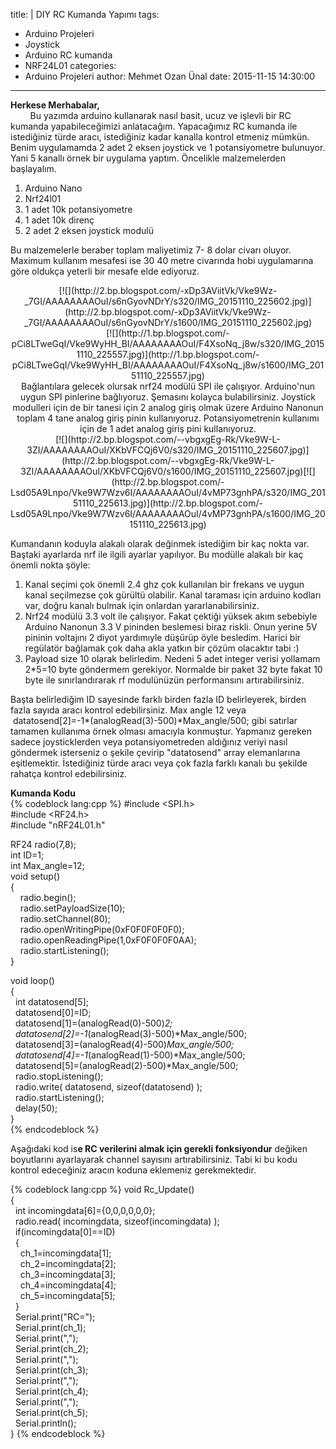 title: |
  DIY RC Kumanda Yapımı
tags:
  - Arduino Projeleri
  - Joystick
  - Arduino RC kumanda
  - NRF24L01
categories:
  - Arduino Projeleri
author: Mehmet Ozan Ünal
date: 2015-11-15 14:30:00
---
**Herkese Merhabalar,**  
        Bu yazımda arduino kullanarak nasıl basit, ucuz ve işlevli bir RC kumanda yapabileceğimizi anlatacağım. Yapacağımız RC kumanda ile istediğiniz türde aracı, istediğiniz kadar kanalla kontrol etmeniz mümkün. Benim uygulamamda 2 adet 2 eksen joystick ve 1 potansiyometre bulunuyor. Yani 5 kanallı örnek bir uygulama yaptım. Öncelikle malzemelerden başlayalım.  

1.  Arduino Nano
2.  Nrf24l01
3.  1 adet 10k potansiyometre
4.  1 adet 10k direnç
5.  2 adet 2 eksen joystick modulü

<!-- more -->  

Bu malzemelerle beraber toplam maliyetimiz 7- 8 dolar civarı oluyor. Maximum kullanım mesafesi ise 30 40 metre civarında hobi uygulamarına göre oldukça yeterli bir mesafe elde ediyoruz.  

<div class="separator" style="clear: both; text-align: center;">[![](http://2.bp.blogspot.com/-xDp3AViitVk/Vke9Wz-_7GI/AAAAAAAAOuI/s6nGyovNDrY/s320/IMG_20151110_225602.jpg)](http://2.bp.blogspot.com/-xDp3AViitVk/Vke9Wz-_7GI/AAAAAAAAOuI/s6nGyovNDrY/s1600/IMG_20151110_225602.jpg)</div>

<div class="separator" style="clear: both; text-align: center;">[![](http://1.bp.blogspot.com/-pCi8LTweGqI/Vke9WyHH_BI/AAAAAAAAOuI/F4XsoNq_j8w/s320/IMG_20151110_225557.jpg)](http://1.bp.blogspot.com/-pCi8LTweGqI/Vke9WyHH_BI/AAAAAAAAOuI/F4XsoNq_j8w/s1600/IMG_20151110_225557.jpg)</div>

<div class="separator" style="clear: both; text-align: center;">Bağlantılara gelecek olursak nrf24 modülü SPI ile çalışıyor. Arduino'nun uygun SPI pinlerine bağlıyoruz. Şemasını kolayca bulabilirsiniz. Joystick modulleri için de bir tanesi için 2 analog giriş olmak üzere Arduino Nanonun toplam 4 tane analog giriş pinin kullanıyoruz. Potansiyometrenin kullanımı için de 1 adet analog giriş pini kullanıyoruz.</div>

<div class="separator" style="clear: both; text-align: center;">[![](http://2.bp.blogspot.com/--vbgxgEg-Rk/Vke9W-L-3ZI/AAAAAAAAOuI/XKbVFCQj6V0/s320/IMG_20151110_225607.jpg)](http://2.bp.blogspot.com/--vbgxgEg-Rk/Vke9W-L-3ZI/AAAAAAAAOuI/XKbVFCQj6V0/s1600/IMG_20151110_225607.jpg)[![](http://2.bp.blogspot.com/-Lsd05A9Lnpo/Vke9W7Wzv6I/AAAAAAAAOuI/4vMP73gnhPA/s320/IMG_20151110_225613.jpg)](http://2.bp.blogspot.com/-Lsd05A9Lnpo/Vke9W7Wzv6I/AAAAAAAAOuI/4vMP73gnhPA/s1600/IMG_20151110_225613.jpg)</div>

Kumandanın koduyla alakalı olarak değinmek istediğim bir kaç nokta var. Baştaki ayarlarda nrf ile ilgili ayarlar yapılıyor. Bu modülle alakalı bir kaç önemli nokta şöyle:  

1.  Kanal seçimi çok önemli 2.4 ghz çok kullanılan bir frekans ve uygun kanal seçilmezse çok gürültü olabilir. Kanal taraması için arduino kodları var, doğru kanalı bulmak için onlardan yararlanabilirsiniz.
2.  Nrf24 modülü 3.3 volt ile çalışıyor. Fakat çektiği yüksek akım sebebiyle Arduino Nanonun 3.3 V pininden beslemesi biraz riskli. Onun yerine 5V pininin voltajını 2 diyot yardımıyle düşürüp öyle besledim. Harici bir regülatör bağlamak çok daha akla yatkın bir çözüm olacaktır tabi :)
3.  Payload size 10 olarak belirledim. Nedeni 5 adet integer verisi yollamam 2*5=10 byte göndermem gerekiyor. Normalde bir paket 32 byte fakat 10 byte ile sınırlandırarak rf modulünüzün performansını artırabilirsiniz.

<div>Başta belirlediğim ID sayesinde farklı birden fazla ID belirleyerek, birden fazla sayıda aracı kontrol edebilirsiniz. Max angle 12 veya  datatosend[2]=-1*(analogRead(3)-500)*Max_angle/500; gibi satırlar tamamen kullanıma örnek olması amacıyla konmuştur. Yapmanız gereken sadece joysticklerden veya potansiyometreden aldığınız veriyi nasıl göndermek isterseniz o şekile çevirip "datatosend" array elemanlarına eşitlemektir. İstediğiniz türde aracı veya çok fazla farklı kanalı bu şekilde rahatça kontrol edebilirsiniz.</div>

**Kumanda Kodu**  
{% codeblock lang:cpp %}
#include <SPI.h>  
#include <RF24.h>  
#include "nRF24L01.h"  

RF24 radio(7,8);  
int ID=1;  
int Max_angle=12;  
void setup()  
{  
    radio.begin();  
    radio.setPayloadSize(10);  
    radio.setChannel(80);  
    radio.openWritingPipe(0xF0F0F0F0F0);  
    radio.openReadingPipe(1,0xF0F0F0F0AA);  
    radio.startListening();  
}  

void loop()  
{  
  int datatosend[5];  
  datatosend[0]=ID;  
  datatosend[1]=(analogRead(0)-500)*2;  
  datatosend[2]=-1*(analogRead(3)-500)*Max_angle/500;  
  datatosend[3]=(analogRead(4)-500)*Max_angle/500;  
  datatosend[4]=-1*(analogRead(1)-500)*Max_angle/500;  
  datatosend[5]=(analogRead(2)-500)*Max_angle/500;  
  radio.stopListening();  
  radio.write( datatosend, sizeof(datatosend) );  
  radio.startListening();  
  delay(50);  
}  
{% endcodeblock %}

Aşağıdaki kod is**e RC verilerini almak için gerekli fonksiyondur** değiken boyutlarını ayarlayarak channel sayısını artırabilirsiniz. Tabi ki bu kodu kontrol edeceğiniz aracın koduna eklemeniz gerekmektedir.  

{% codeblock lang:cpp %}
void Rc_Update()  
{  
  int incomingdata[6]={0,0,0,0,0,0};  
  radio.read( incomingdata, sizeof(incomingdata) );  
  if(incomingdata[0]==ID)  
  {  
    ch_1=incomingdata[1];  
    ch_2=incomingdata[2];  
    ch_3=incomingdata[3];  
    ch_4=incomingdata[4];  
    ch_5=incomingdata[5];  
  }  
  Serial.print("RC=");  
  Serial.print(ch_1);  
  Serial.print(",");  
  Serial.print(ch_2);  
  Serial.print(",");  
  Serial.print(ch_3);  
  Serial.print(",");  
  Serial.print(ch_4);  
  Serial.print(",");  
  Serial.print(ch_5);  
  Serial.println();  
}
{% endcodeblock %}
